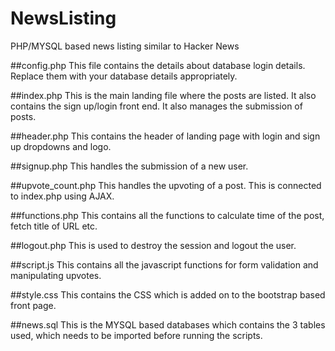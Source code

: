 # NewsListing
PHP/MYSQL based news listing similar to Hacker News

##config.php
This file contains the details about database login details. Replace them with your database details appropriately.

##index.php
This is the main landing file where the posts are listed. It also contains the sign up/login front end. It also manages the submission of posts.

##header.php
This contains the header of landing page with login and sign up dropdowns and logo.

##signup.php
This handles the submission of a new user.

##upvote_count.php
This handles the upvoting of a post. This is connected to index.php using AJAX.

##functions.php
This contains all the functions to calculate time of the post, fetch title of URL etc.

##logout.php
This is used to destroy the session and logout the user.

##script.js
This contains all the javascript functions for form validation and manipulating upvotes.

##style.css
This contains the CSS which is added on to the bootstrap based front page.

##news.sql
This is the MYSQL based databases which contains the 3 tables used, which needs to be imported before running the scripts.
